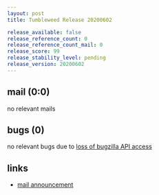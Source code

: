 ```yaml
---
layout: post
title: Tumbleweed Release 20200602

release_available: false
release_reference_count: 0
release_reference_count_mail: 0
release_score: 99
release_stability_level: pending
release_version: 20200602
---
```


## mail (0:0)

no relevant mails

## bugs (0)

<!--more-->

no relevant bugs due to [loss of bugzilla API access](https://bugzilla.opensuse.org/show_bug.cgi?id=1157722)



## links

- [mail announcement](https://lists.opensuse.org/opensuse-factory/2020-06/msg00020.html)

